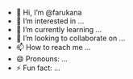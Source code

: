  - 👋 Hi, I’m @farukana
- 👀 I’m interested in ...
- 🌱 I’m currently learning ...
- 💞️ I’m looking to collaborate on ...    
- 📫 How to reach me ...  
- 😄 Pronouns: ...   
- ⚡ Fun fact: ... 

<!--- 
farukana/farukana is a ✨ special ✨ repository because its `README.md` (this file) appears on your GitHub profile. 
You can click the Preview link to take a look at your changes.
--->
